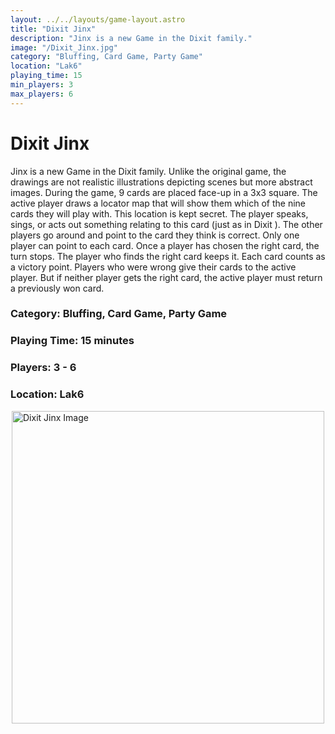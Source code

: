 ```yaml
---
layout: ../../layouts/game-layout.astro
title: "Dixit Jinx"
description: "Jinx is a new Game in the Dixit family."
image: "/Dixit_Jinx.jpg"
category: "Bluffing, Card Game, Party Game"
location: "Lak6"
playing_time: 15
min_players: 3
max_players: 6
---
```

# Dixit Jinx

Jinx is a new Game in the Dixit family. Unlike the original game, the drawings are not realistic illustrations depicting scenes but more abstract images. During the game, 9 cards are placed face-up in a 3x3 square. The active player draws a locator map that will show them which of the nine cards they will play with. This location is kept secret.  The player speaks, sings, or acts out something relating to this card (just as in  Dixit ).  The other players go around and point to the card they think is correct. Only one player can point to each card. Once a player has chosen the right card, the turn stops. The player who finds the right card keeps it. Each card counts as a victory point. Players who were wrong give their cards to the active player. But if neither player gets the right card, the active player must return a previously won card.  

### Category: Bluffing, Card Game, Party Game

### Playing Time: 15 minutes

### Players: 3 - 6

### Location: Lak6

<img src="/Dixit_Jinx.jpg" alt="Dixit Jinx Image" width="500" style="display: block; margin: 0 auto">

    